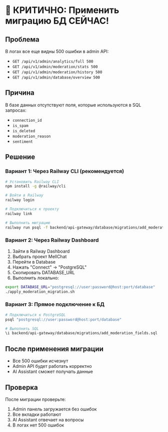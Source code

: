 # 🚨 КРИТИЧНО: Применить миграцию БД СЕЙЧАС!

## Проблема
В логах все еще видны 500 ошибки в admin API:
- `GET /api/v1/admin/analytics/full 500`
- `GET /api/v1/admin/moderation/stats 500` 
- `GET /api/v1/admin/moderation/history 500`
- `GET /api/v1/admin/database/overview 500`

## Причина
В базе данных отсутствуют поля, которые используются в SQL запросах:
- `connection_id`
- `is_spam`
- `is_deleted` 
- `moderation_reason`
- `sentiment`

## Решение

### Вариант 1: Через Railway CLI (рекомендуется)
```bash
# Установить Railway CLI
npm install -g @railway/cli

# Войти в Railway
railway login

# Подключиться к проекту
railway link

# Выполнить миграцию
railway run psql -f backend/api-gateway/database/migrations/add_moderation_fields.sql
```

### Вариант 2: Через Railway Dashboard
1. Зайти в Railway Dashboard
2. Выбрать проект MellChat
3. Перейти в Database
4. Нажать "Connect" → "PostgreSQL"
5. Скопировать DATABASE_URL
6. Выполнить локально:
```bash
export DATABASE_URL="postgresql://user:password@host:port/database"
./apply_moderation_migration.sh
```

### Вариант 3: Прямое подключение к БД
```bash
# Подключиться к PostgreSQL
psql "postgresql://user:password@host:port/database"

# Выполнить SQL
\i backend/api-gateway/database/migrations/add_moderation_fields.sql
```

## После применения миграции
- Все 500 ошибки исчезнут
- Admin API будет работать корректно
- AI Assistant сможет получать данные

## Проверка
После миграции проверьте:
1. Admin панель загружается без ошибок
2. Все вкладки работают
3. AI Assistant отвечает на вопросы
4. В логах нет 500 ошибок
